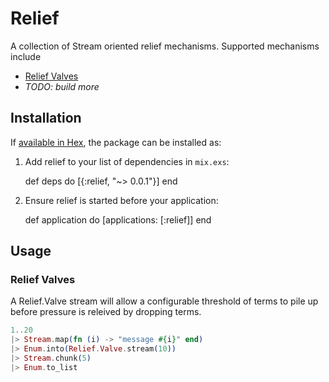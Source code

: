 # Relief

A collection of Stream oriented relief mechanisms. Supported mechanisms include

- [Relief Valves](#relief-valves)
- _TODO: build more_

## Installation

If [available in Hex](https://hex.pm/docs/publish), the package can be installed as:

  1. Add relief to your list of dependencies in `mix.exs`:

        def deps do
          [{:relief, "~> 0.0.1"}]
        end

  2. Ensure relief is started before your application:

        def application do
          [applications: [:relief]]
        end

## Usage

### Relief Valves

A Relief.Valve stream will allow a configurable threshold of terms to pile up before pressure is releived by dropping terms.

```elixir
1..20
|> Stream.map(fn (i) -> "message #{i}" end)
|> Enum.into(Relief.Valve.stream(10))
|> Stream.chunk(5)
|> Enum.to_list
```
